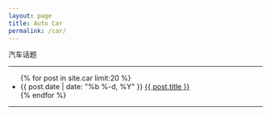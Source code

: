 ```yaml
---
layout: page
title: Auto Car
permalink: /car/
---
```


汽车话题

- - -



  <ul class="posts">
    {% for post in site.car limit:20 %}
      <li>
        <span class="post-date">{{ post.date | date: "%b %-d, %Y" }}</span>
        <a class="post-link" href="{{ post.url | prepend: site.baseurl }}">{{ post.title }}</a>
      </li>
    {% endfor %}
  </ul>  


  
  
- - -

